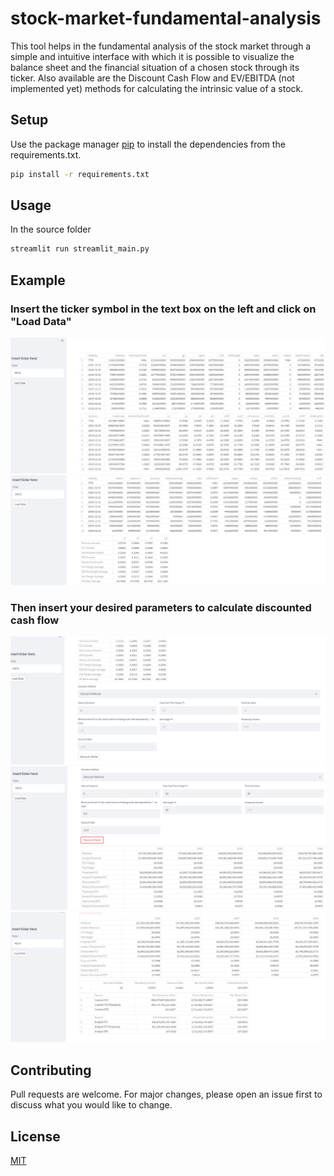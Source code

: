 # stock-market-fundamental-analysis
This tool helps in the fundamental analysis of the stock market through a simple and intuitive interface with which it is possible to visualize the balance sheet and the financial situation of a chosen stock through its ticker.   Also available are the Discount Cash Flow and EV/EBITDA (not implemented yet) methods for calculating the intrinsic value of a stock.

## Setup

Use the package manager [pip](https://pip.pypa.io/en/stable/) to install the dependencies from the requirements.txt.

```bash
pip install -r requirements.txt
```
## Usage

In the source folder

```bash
streamlit run streamlit_main.py
```

## Example

### Insert the ticker symbol in the text box on the left and click on "Load Data"

![image 1](./images/1.JPG)
![image 2](./images/2.JPG)

### Then insert your desired parameters to calculate discounted cash flow

![image 3](./images/3.JPG)
![image 4](./images/4.JPG)
![image 5](./images/5.JPG)


## Contributing
Pull requests are welcome. For major changes, please open an issue first to discuss what you would like to change.


## License
[MIT](https://choosealicense.com/licenses/mit/)
